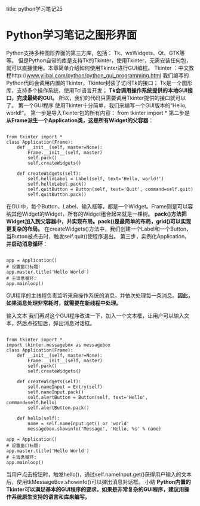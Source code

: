 title: python学习笔记25 

#  Python学习笔记之图形界面 
Python支持多种图形界面的第三方库，包括：
Tk、wxWidgets、Qt、GTK等等。
但是Python自带的库是支持Tk的Tkinter，使用Tkinter，无需安装任何包，就可以直接使用。本章简单介绍如何使用Tkinter进行GUI编程。
Tkinter ：中文教程http://www.yiibai.com/python/python_gui_programming.html
我们编写的Python代码会调用内置的Tkinter，Tkinter封装了访问Tk的接口；
Tk是一个图形库，支持多个操作系统，使用Tcl语言开发；
**Tk会调用操作系统提供的本地GUI接口，完成最终的GUI。**
所以，我们的代码只需要调用Tkinter提供的接口就可以了。
第一个GUI程序
使用Tkinter十分简单，我们来编写一个GUI版本的“Hello, world!”。
第一步是导入Tkinter包的所有内容：
from tkinter import *
第二步是**从Frame派生一个Application类，这是所有Widget的父容器**：
```

from tkinter import *
class Application(Frame):
    def __init__(self, master=None):
        Frame.__init__(self, master)
        self.pack()
        self.createWidgets()

    def createWidgets(self):
        self.helloLabel = Label(self, text='Hello, world!')
        self.helloLabel.pack()
        self.quitButton = Button(self, text='Quit', command=self.quit)
        self.quitButton.pack()

```
在GUI中，每个Button、Label、输入框等，都是一个Widget。Frame则是可以容纳其他Widget的Widget，所有的Widget组合起来就是一棵树。
**pack()方法把Widget加入到父容器中，并实现布局。pack()是最简单的布局，grid()可以实现更复杂的布局。**
在createWidgets()方法中，我们创建一个Label和一个Button，当Button被点击时，触发self.quit()使程序退出。
第三步，实例化Application，**并启动消息循环**：
```

app = Application()
# 设置窗口标题:
app.master.title('Hello World')
# 主消息循环:
app.mainloop()

```
GUI程序的主线程负责监听来自操作系统的消息，并依次处理每一条消息。**因此，如果消息处理非常耗时，就需要在新线程中处理。**

输入文本
我们再对这个GUI程序改进一下，加入一个文本框，让用户可以输入文本，然后点按钮后，弹出消息对话框。
```

from tkinter import *
import tkinter.messagebox as messagebox
class Application(Frame):
    def __init__(self, master=None):
        Frame.__init__(self, master)
        self.pack()
        self.createWidgets()

    def createWidgets(self):
        self.nameInput = Entry(self)
        self.nameInput.pack()
        self.alertButton = Button(self, text='Hello', command=self.hello)
        self.alertButton.pack()

    def hello(self):
        name = self.nameInput.get() or 'world'
        messagebox.showinfo('Message', 'Hello, %s' % name)

app = Application()
# 设置窗口标题:
app.master.title('Hello World')
# 主消息循环:
app.mainloop()

```
当用户点击按钮时，触发hello()，通过self.nameInput.get()获得用户输入的文本后，使用tkMessageBox.showinfo()可以弹出消息对话框。
小结
**Python内置的Tkinter可以满足基本的GUI程序的要求，如果是非常复杂的GUI程序，建议用操作系统原生支持的语言和库来编写。**
